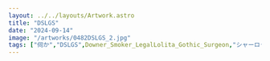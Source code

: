 ```yaml
---
layout: ../../layouts/Artwork.astro
title: "DSLGS"
date: "2024-09-14"
image: "/artworks/0482DSLGS_2.jpg"
tags: ["伺か","DSLGS",Downer_Smoker_LegalLolita_Gothic_Surgeon,"シャーロット・ピース"]
---
```


